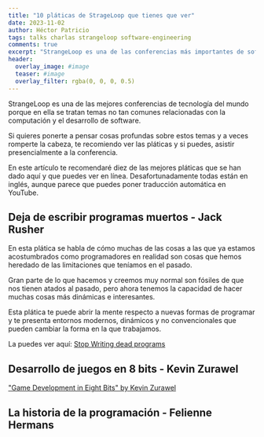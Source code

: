 ```yaml
---
title: "10 pláticas de StrageLoop que tienes que ver"
date: 2023-11-02
author: Héctor Patricio
tags: talks charlas strangeloop software-engineering
comments: true
excerpt: "StrangeLoop es una de las conferencias más importantes de software en el mundo, con pláticas increíbles. Aquí verás 10 pláticas que no te puedes perder."
header:
  overlay_image: #image
  teaser: #image
  overlay_filter: rgba(0, 0, 0, 0.5)
---
```



StrangeLoop es una de las mejores conferencias de tecnología del mundo porque en ella se tratan temas no tan comunes relacionadas con la computación y el desarrollo de software.

Si quieres ponerte a pensar cosas profundas sobre estos temas y a veces romperte la cabeza, te recomiendo ver las pláticas y si puedes, asistir presencialmente a la conferencia.

En este artículo te recomendaré diez de las mejores pláticas que se han dado aquí y que puedes ver en línea. Desafortunadamente todas están en inglés, aunque parece que puedes poner traducción automática en YouTube.

## Deja de escribir programas muertos - Jack Rusher

En esta plática se habla de cómo muchas de las cosas a las que ya estamos acostumbrados como programadores en realidad son cosas que hemos heredado de las limitaciones que teníamos en el pasado.

Gran parte de lo que hacemos y creemos muy normal son fósiles de que nos tienen atados al pasado, pero ahora tenemos la capacidad de hacer muchas cosas más dinámicas e interesantes.

Esta plática te puede abrir la mente respecto a nuevas formas de programar y te presenta entornos modernos, dinámicos y no convencionales que pueden cambiar la forma en la que trabajamos.

La puedes ver aquí: [Stop Writing dead programs](https://youtu.be/8Ab3ArE8W3s?si=7MprB-mKxO0M4-A0)

## Desarrollo de juegos en 8 bits - Kevin Zurawel

["Game Development in Eight Bits" by Kevin Zurawel](https://youtu.be/TPbroUDHG0s?si=clvg5je8GDoC4dMS)

## La historia de la programación - Felienne Hermans


## 
